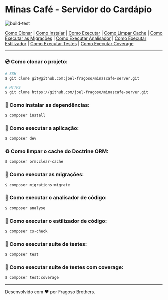 # Minas Café - Servidor do Cardápio

![build-test](https://github.com/joel-fragoso/minascafe-server/actions/workflows/ci.yml/badge.svg)

[Como Clonar](#️como-clonar-o-projeto) |
[Como Instalar](#️como-instalar-as-dependências) |
[Como Executar](#️como-executar-a-aplicação) |
[Como Limpar Cache](#️como-limpar-o-cache-do-doctrine-orm) |
[Como Executar as Migrações](#como-executar-as-migrações) |
[Como Executar Analisador](#como-executar-o-analisador-de-código) |
[Como Executar Estilizador](#como-executar-o-estilizador-de-código) |
[Como Executar Testes](#como-executar-suite-de-testes) |
[Como Executar Coverage](#como-executar-suite-de-testes-com-coverage)

---

### 💿️ Como clonar o projeto:
```bash
# SSH
$ git clone git@github.com:joel-fragoso/minascafe-server.git

# HTTPS
$ git clone https://github.com/joel-fragoso/minascafe-server.git
```

### 🎉️ Como instalar as dependências:
```bash
$ composer install
```

### 🚀️ Como executar a aplicação:
```bash
$ composer dev
```

### ♻️ Como limpar o cache do Doctrine ORM:
```bash
$ composer orm:clear-cache
```

### 💽️ Como executar as migrações:
```bash
$ composer migrations:migrate
```

### 🚀️ Como executar o analisador de código:
```bash
$ composer analyse
```

### 🚀️ Como executar o estilizador de código:
```bash
$ composer cs-check
```

### 🚀️ Como executar suite de testes:
```bash
$ composer test
```

### 🚀️ Como executar suite de testes com coverage:
```bash
$ composer test:coverage
```

---

Desenvolvido com ❤️ por Fragoso Brothers.
